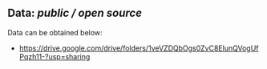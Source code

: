 ## Data: *public / open source*
Data can be obtained below:
* https://drive.google.com/drive/folders/1veVZDQbOgs0ZvC8ElunQVogUfPqzh11-?usp=sharing
